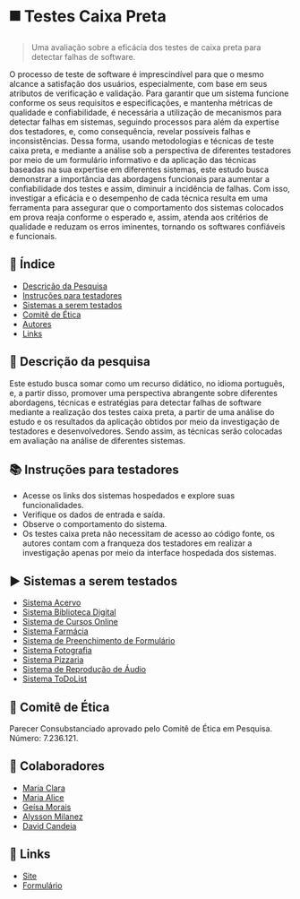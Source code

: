 
# ◼️ Testes Caixa Preta
> Uma avaliação sobre a eficácia dos testes de caixa preta para detectar falhas de software.

O processo de teste de software é imprescindível para que o mesmo alcance a satisfação dos usuários, especialmente, com base em seus atributos de verificação e validação. Para garantir que um sistema funcione conforme os seus requisitos e especificações, e mantenha métricas de qualidade e confiabilidade, é necessária a utilização de mecanismos para detectar falhas em sistemas, seguindo processos para além da expertise dos testadores, e, como consequência, revelar possíveis falhas e inconsistências. Dessa forma, usando metodologias e técnicas de teste caixa preta, e mediante a análise sob a perspectiva de diferentes testadores por meio de um formulário informativo e da aplicação das técnicas baseadas na sua expertise em diferentes sistemas, este estudo busca demonstrar a importância das abordagens funcionais para aumentar a confiabilidade dos testes e assim, diminuir a incidência de falhas. Com isso, investigar a eficácia e o desempenho de cada técnica resulta em uma ferramenta para assegurar que o comportamento dos sistemas colocados em prova reaja conforme o esperado e, assim, atenda aos critérios de qualidade e reduzam os erros iminentes, tornando os softwares confiáveis e funcionais.


## 📄 Índice

- [Descrição da Pesquisa](#descrição-da-pesquisa)
- [Instruções para testadores](#instruções-para-testadores)
- [Sistemas a serem testados](#sistemas-a-serem-testados)
    <!-- - [Sistema Acervo](#sistema-acervo)
    - [Sistema Biblioteca Digital](#sistema-biblioteca-digital)
    - [Sistema de Cursos Online](#sistema-de-cursos-online)
    - [Sistema Farmácia](#sistema-farmácia)
    - [Sistema de Preenchimento de Formulário](#sistema-de-preenchimento-de-formulário)
    - [Sistema Fotografia](#sistema-fotografia)
    - [Sistema Pizzaria](#sistema-pizzaria)
    - [Sistema de Reprodução de Áudio](#sistema-de-reprodução-de-áudio)
    - [Sistema ToDoList](#sistema-todolist) -->
- [Comitê de Ética](#comitê-de-ética)
- [Autores](#autores)
- [Links](#links)


## 📝 Descrição da pesquisa 

Este estudo busca somar como um recurso didático, no idioma português, e, a partir disso, promover uma perspectiva abrangente sobre diferentes abordagens, técnicas e estratégias para detectar falhas de software mediante a realização dos testes caixa preta, a partir de uma análise do estudo e os resultados da aplicação obtidos por meio da investigação de testadores e desenvolvedores. Sendo assim, as técnicas serão colocadas em avaliação na análise de diferentes sistemas.


## 📚 Instruções para testadores

-   Acesse os links dos sistemas hospedados e explore suas funcionalidades.
-   Verifique os dados de entrada e saída.
-   Observe o comportamento do sistema.
-   Os testes caixa preta não necessitam de acesso ao código fonte, os autores contam com a franqueza dos testadores em realizar a investigação apenas por meio da interface hospedada dos sistemas.


## ▶️ Sistemas a serem testados

- [Sistema Acervo](https://sabv-app.onrender.com/admin/login)
- [Sistema Biblioteca Digital](https://clarameira.github.io/praticeBlackBox/)
- [Sistema de Cursos Online](https://clarameira.github.io/UsabilityCourse/)
- [Sistema Farmácia](https://clarameira.github.io/farmaciaTest/)
- [Sistema de Preenchimento de Formulário](https://clarameira.github.io/DynamicTestCourse/)
- [Sistema Fotografia](https://clarameira.github.io/phototest/)
- [Sistema Pizzaria](https://clarameira.github.io/pizzariaTest/)
- [Sistema de Reprodução de Áudio](https://malicef.github.io/exemplos_de_teste/)
- [Sistema ToDoList](https://malicef.github.io/to-do-list/) 

<!-- ### Sistema Acervo

### Sistema Biblioteca Digital

### Sistema de Cursos Online

### Sistema Farmácia

### Sistema de Preenchimento de Formulário

### Sistema Fotografia

### Sistema Pizzaria

### Sistema de Reprodução de Áudio

### Sistema ToDoList -->


## 📜 Comitê de Ética

Parecer Consubstanciado aprovado pelo Comitê de Ética em Pesquisa. Número: 7.236.121.


## 🤝 Colaboradores

- [Maria Clara](https://github.com/clarameira)
- [Maria Alice](https://github.com/Malicef)
- [Geísa Morais](https://github.com/Geisa-mg)
- [Alysson Milanez](https://github.com/alyssonfm)
- [David Candeia](https://github.com/davidcmm)

## 🔗 Links

* [Site](https://clarameira.github.io/BlackBoxTesters/)
* [Formulário](https://clarameira.github.io/BlackBoxTesters/)




